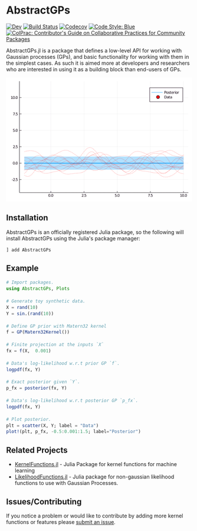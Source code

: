# AbstractGPs

[![Dev](https://img.shields.io/badge/docs-dev-blue.svg)](https://JuliaGaussianProcesses.github.io/AbstractGPs.jl/dev)
[![Build Status](https://travis-ci.com/JuliaGaussianProcesses/AbstractGPs.jl.svg?branch=master)](https://travis-ci.com/JuliaGaussianProcesses/AbstractGPs.jl)
[![Codecov](https://codecov.io/gh/JuliaGaussianProcesses/AbstractGPs.jl/branch/master/graph/badge.svg)](https://codecov.io/gh/JuliaGaussianProcesses/AbstractGPs.jl)
[![Code Style: Blue](https://img.shields.io/badge/code%20style-blue-4495d1.svg)](https://github.com/invenia/BlueStyle)
[![ColPrac: Contributor's Guide on Collaborative Practices for Community Packages](https://img.shields.io/badge/ColPrac-Contributor's%20Guide-blueviolet)](https://github.com/SciML/ColPrac)

AbstractGPs.jl is a package that defines a low-level API for working with Gaussian processes (GPs), and basic functionality for working with them in the simplest cases. As such it is aimed more at developers and researchers who are interested in using it as a building block than end-users of GPs.

![GP](gp.gif)

## Installation 

AbstractGPs is an officially registered Julia package, so the following will install AbstractGPs using the Julia's package manager:

```julia
] add AbstractGPs
```

## Example
```julia
# Import packages.
using AbstractGPs, Plots

# Generate toy synthetic data.
X = rand(10)
Y = sin.(rand(10))

# Define GP prior with Matern32 kernel
f = GP(Matern32Kernel())

# Finite projection at the inputs `X`
fx = f(X,  0.001)

# Data's log-likelihood w.r.t prior GP `f`. 
logpdf(fx, Y)

# Exact posterior given `Y`.
p_fx = posterior(fx, Y)

# Data's log-likelihood w.r.t posterior GP `p_fx`. 
logpdf(fx, Y)

# Plot posterior.
plt = scatter(X, Y; label = "Data")
plot!(plt, p_fx, -0.5:0.001:1.5; label="Posterior")

```


## Related Projects
- [KernelFunctions.jl](https://github.com/JuliaGaussianProcesses/KernelFunctions.jl/) -  Julia Package for kernel functions for machine learning 
- [LikelihoodFunctions.jl](https://github.com/JuliaGaussianProcesses/LikelihoodFunctions.jl/) - Julia package for non-gaussian likelihood functions to use with Gaussian Processes.


## Issues/Contributing

If you notice a problem or would like to contribute by adding more kernel functions or features please [submit an issue](https://github.com/JuliaGaussianProcesses/AbstractGPs.jl/issues).
